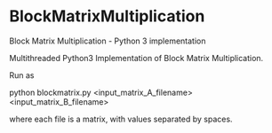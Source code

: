 # BlockMatrixMultiplication
Block Matrix Multiplication - Python 3 implementation

Multithreaded Python3 Implementation of Block Matrix Multiplication.

Run as 

  python blockmatrix.py <input_matrix_A_filename> <input_matrix_B_filename>

where each file is a matrix, with values separated by spaces.
